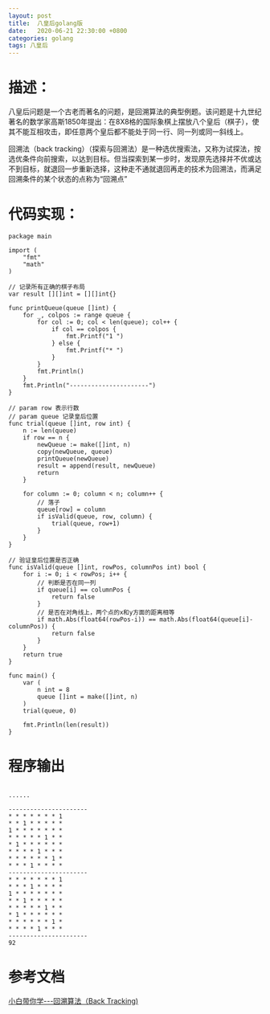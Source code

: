 ```yaml
---
layout: post
title:  八皇后golang版
date:   2020-06-21 22:30:00 +0800
categories: golang
tags: 八皇后
---
```


# 描述：
八皇后问题是一个古老而著名的问题，是回溯算法的典型例题。该问题是十九世纪著名的数学家高斯1850年提出：在8X8格的国际象棋上摆放八个皇后（棋子），使其不能互相攻击，即任意两个皇后都不能处于同一行、同一列或同一斜线上。

回溯法（back tracking）（探索与回溯法）是一种选优搜索法，又称为试探法，按选优条件向前搜索，以达到目标。但当探索到某一步时，发现原先选择并不优或达不到目标，就退回一步重新选择，这种走不通就退回再走的技术为回溯法，而满足回溯条件的某个状态的点称为“回溯点”


# 代码实现：

```
package main

import (
	"fmt"
	"math"
)

// 记录所有正确的棋子布局
var result [][]int = [][]int{}

func printQueue(queue []int) {
	for _, colpos := range queue {
		for col := 0; col < len(queue); col++ {
			if col == colpos {
				fmt.Printf("1 ")
			} else {
				fmt.Printf("* ")
			}
		}
		fmt.Println()
	}
	fmt.Println("----------------------")
}

// param row 表示行数
// param queue 记录皇后位置
func trial(queue []int, row int) {
	n := len(queue)
	if row == n {
		newQueue := make([]int, n)
		copy(newQueue, queue)
		printQueue(newQueue)
		result = append(result, newQueue)
		return
	}

	for column := 0; column < n; column++ {
		// 落子
		queue[row] = column
		if isValid(queue, row, column) {
			trial(queue, row+1)
		}
	}
}

// 验证皇后位置是否正确
func isValid(queue []int, rowPos, columnPos int) bool {
	for i := 0; i < rowPos; i++ {
		// 判断是否在同一列
		if queue[i] == columnPos {
			return false
		}
		// 是否在对角线上，两个点的x和y方面的距离相等
		if math.Abs(float64(rowPos-i)) == math.Abs(float64(queue[i]-columnPos)) {
			return false
		}
	}
	return true
}

func main() {
	var (
		n int = 8
		queue []int = make([]int, n)
	)
	trial(queue, 0)

	fmt.Println(len(result))
}
```

# 程序输出

```

......

----------------------
* * * * * * * 1 
* * 1 * * * * * 
1 * * * * * * * 
* * * * * 1 * * 
* 1 * * * * * * 
* * * * 1 * * * 
* * * * * * 1 * 
* * * 1 * * * * 
----------------------
* * * * * * * 1 
* * * 1 * * * * 
1 * * * * * * * 
* * 1 * * * * * 
* * * * * 1 * * 
* 1 * * * * * * 
* * * * * * 1 * 
* * * * 1 * * * 
----------------------
92
```

# 参考文档

[小白带你学---回溯算法（Back Tracking)](https://zhuanlan.zhihu.com/p/54275352)

